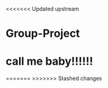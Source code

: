 <<<<<<< Updated upstream
# Group-Project
<h1>call me baby!!!!!!</h1>
=======
<!DOCTYPE html>
<html>
<head>
	<title></title>
	<link rel="stylesheet" type="text/css" href="bootstrap.min.css">
	<link rel="stylesheet" type="text/css" href="style.css">
	<link rel="stylesheet" type="text/css" href="font-awesome.min.css">
	<link rel="stylesheet" href="https://maxcdn.bootstrapcdn.com/font-awesome/4.4.0/css/font-awesome.min.css">
	<script type="text/javascript"src= "bootstrap.min.js"></script>
</head>
<body>

</body>
</html>
>>>>>>> Stashed changes
